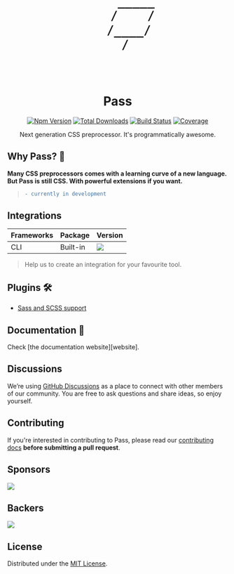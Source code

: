 <h1 align="center">
  <pre>
     _____
    /    /
   /____/
  /
  </pre>
  <br>
  Pass
</h1>

<p align="center">
  <a href="https://www.npmjs.com/package/pass-lang"><img src="https://img.shields.io/npm/v/pass-lang.svg?color=0EA5E9" alt="Npm Version"></a>
  <a href="https://www.npmjs.com/package/pass-lang"><img src="https://img.shields.io/npm/dt/pass-lang.svg?color=1388bd" alt="Total Downloads"></a>
  <a href="https://github.com/ksenginew/pass/actions"><img src="https://img.shields.io/github/workflow/status/ksenginew/pass/CI" alt="Build Status"></a>
  <a href="https://codecov.io/gh/ksenginew/pass"><img src="https://img.shields.io/codecov/c/github/ksenginew/pass/dev.svg?sanitize=true" alt="Coverage"></a>
</p>

<p align="center">Next generation CSS preprocessor. It's programmatically awesome.</p>

## Why Pass? 🤔

**Many CSS preprocessors comes with a learning curve of a new language.
But Pass is still CSS. With powerful extensions if you want.**

> ```diff
> - currently in development
> ```

## Integrations

<!-- Pass CSS provides first-class integrations for your favorite tools, select yours and get started. -->

| Frameworks | Package | Version |
| :-- | :-- | :-- |
| CLI | Built-in | ![](https://img.shields.io/npm/v/pass-lang?label=&color=0EA5E9) |

> Help us to create an integration for your favourite tool.

## Plugins 🛠
- [Sass and SCSS support](https://github.com/ksenginew/pass/tree/main/packages/sass#readme)

## Documentation 📖

Check [the documentation website][website].

## Discussions

We’re using [GitHub Discussions](https://github.com/ksenginew/pass/discussions) as a place to connect with other members of our community. You are free to ask questions and share ideas, so enjoy yourself.

## Contributing

If you're interested in contributing to Pass, please read our [contributing docs](https://github.com/ksenginew/pass/blob/main/CONTRIBUTING.md) **before submitting a pull request**.

## Sponsors

<a href="https://opencollective.com/pass" target="_blank">
    <img src="https://opencollective.com/pass/sponsors.svg">
</a>

## Backers
<a href="https://opencollective.com/pass" target="_blank">
    <img src="https://opencollective.com/pass/backers.svg">
</a>

## License

Distributed under the [MIT License](https://github.com/ksenginew/pass/blob/main/LICENSE).
